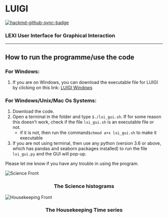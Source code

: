 # LUIGI

[![hackmd-github-sync-badge](https://hackmd.io/LXNytytAQiKvtGFUXNRiUw/badge)](https://hackmd.io/LXNytytAQiKvtGFUXNRiUw)

### LEXI User Interface for Graphical Interaction
---

## How to run the programme/use the code

### For Windows:
1. If you are on Windows, you can download the executable file for LUIGI by clicking on this link: [LUIGI Windows](https://drive.google.com/drive/folders/1LIOiDWf1iVsBD70_NCvknc1s4m35v0A-?usp=sharing)

### For Windows/Unix/Mac Os Systems:
1. Download the code.
2. Open a terminal in the folder and type `$./lxi_gui.sh`. If for some reason this doesn't work, check if the file `lxi_gui.sh` is an executable file or not.
    * if it is not, then run the command`$chmod a+x lxi_gui.sh` to make it executable    
4. If you are not using terminal, then use any python (version 3.6 or above, which has pandas and seaborn packages installed) to run the file `lxi_gui.py` and the GUI will pop-up.

Please let me know if you have any trouble in using the program.

![Science Front](https://raw.githubusercontent.com/qudsiramiz/lxi_gui/main/figures/luigi_hist_sci.png?token=GHSAT0AAAAAABXHVGLFFTWX7X7QUU37D3BGYXJMNAQ)
### <center>The Science histograms</center>

![Housekeeping Front](https://raw.githubusercontent.com/qudsiramiz/lxi_gui/main/figures/luigi_ts_hk.png?token=GHSAT0AAAAAABXHVGLEGLWSBR72TC5SUT5WYXJMMLQ)
### <center>The Housekeeping Time series</center>
